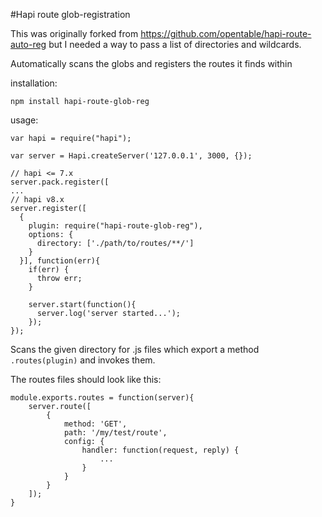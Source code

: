 #Hapi route glob-registration

This was originally forked from https://github.com/opentable/hapi-route-auto-reg but I needed a way to pass a list of directories and wildcards.

Automatically scans the globs and registers the routes it finds within

installation:

```npm install hapi-route-glob-reg```

usage:

```
var hapi = require("hapi");

var server = Hapi.createServer('127.0.0.1', 3000, {});

// hapi <= 7.x
server.pack.register([
...
// hapi v8.x
server.register([
  {
    plugin: require("hapi-route-glob-reg"),
    options: {
      directory: ['./path/to/routes/**/']
    }
  }], function(err){
    if(err) {
      throw err;
    }
    
    server.start(function(){
      server.log('server started...');
    });
});

```

Scans the given directory for .js files which export a method ```.routes(plugin)``` and invokes them.

The routes files should look like this:

```
module.exports.routes = function(server){
    server.route([
        {
            method: 'GET',
            path: '/my/test/route',
            config: {
                handler: function(request, reply) {
                    ...
                }
            }
        }
    ]);
}
```
